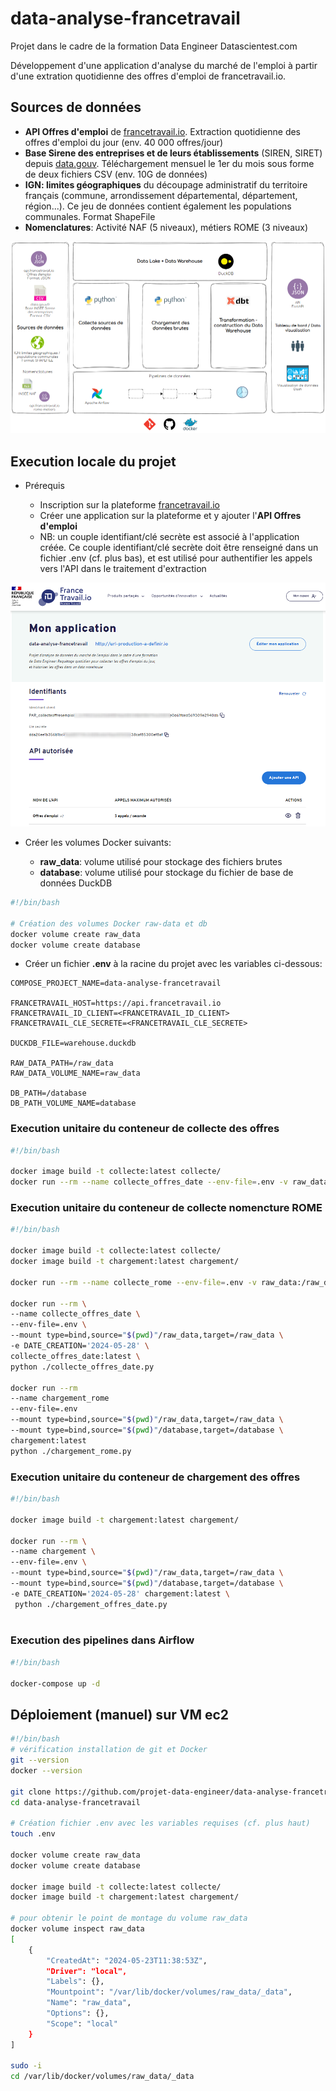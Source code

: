 # data-analyse-francetravail

Projet dans le cadre de la formation Data Engineer Datascientest.com

Développement d'une application d'analyse du marché de l'emploi à partir d'une extration quotidienne des offres d'emploi de francetravail.io.

## Sources de données

- **API Offres d'emploi** de [francetravail.io](https://francetravail.io). Extraction quotidienne des offres d'emploi du jour (env. 40 000 offres/jour)
- **Base Sirene des entreprises et de leurs établissements** (SIREN, SIRET) depuis [data.gouv](<https://www.data.gouv.fr/fr/datasets/base-sirene-des-entreprises-et-de-leurs-etablissements-siren-siret/>). Téléchargement mensuel le 1er du mois sous forme de deux fichiers CSV (env. 10G de données)
- **IGN: limites géographiques** du découpage administratif du territoire français (commune, arrondissement départemental, département, région...). Ce jeu de données contient également les populations communales. Format ShapeFile
- **Nomenclatures**: Activité NAF (5 niveaux), métiers ROME (3 niveaux)

![vue-fonctionnelle](/doc/img/vue-fonctionnelle.png)

## Execution locale du projet

- Prérequis

  - Inscription sur la plateforme [francetravail.io](https://francetravail.io/inscription)
  - Créer une application sur la plateforme et y ajouter l'**API Offres d'emploi**
  - NB: un couple identifiant/clé secrète est associé à l'application créée. Ce couple identifiant/clé secrète doit être renseigné dans un fichier .env (cf. plus bas), et est utilisé pour authentifier les appels vers l'API dans le traitement d'extraction

![interface web Airflow](/doc/img/francetravail.png)

- Créer les volumes Docker suivants:

  - **raw_data**: volume utilisé pour stockage des fichiers brutes
  - **database**: volume utilisé pour stockage du fichier de base de données DuckDB

```bash
#!/bin/bash

# Création des volumes Docker raw-data et db
docker volume create raw_data
docker volume create database
```

- Créer un fichier **.env** à la racine du projet avec les variables ci-dessous:

```text
COMPOSE_PROJECT_NAME=data-analyse-francetravail

FRANCETRAVAIL_HOST=https://api.francetravail.io
FRANCETRAVAIL_ID_CLIENT=<FRANCETRAVAIL_ID_CLIENT>
FRANCETRAVAIL_CLE_SECRETE=<FRANCETRAVAIL_CLE_SECRETE>

DUCKDB_FILE=warehouse.duckdb

RAW_DATA_PATH=/raw_data
RAW_DATA_VOLUME_NAME=raw_data

DB_PATH=/database
DB_PATH_VOLUME_NAME=database
```

### Execution unitaire du conteneur de collecte des offres

```bash
#!/bin/bash

docker image build -t collecte:latest collecte/
docker run --rm --name collecte_offres_date --env-file=.env -v raw_data:/raw_data -e DATE_CREATION='2024-05-22' collecte:latest python ./collecte_offres_date.py
```

### Execution unitaire du conteneur de collecte nomencture ROME

```bash
#!/bin/bash

docker image build -t collecte:latest collecte/
docker image build -t chargement:latest chargement/

docker run --rm --name collecte_rome --env-file=.env -v raw_data:/raw_data collecte:latest python ./collecte_rome.py

docker run --rm \
--name collecte_offres_date \
--env-file=.env \
--mount type=bind,source="$(pwd)"/raw_data,target=/raw_data \
-e DATE_CREATION='2024-05-28' \
collecte_offres_date:latest \
python ./collecte_offres_date.py 

docker run --rm 
--name chargement_rome 
--env-file=.env 
--mount type=bind,source="$(pwd)"/raw_data,target=/raw_data \
--mount type=bind,source="$(pwd)"/database,target=/database \
chargement:latest
python ./chargement_rome.py

```

### Execution unitaire du conteneur de chargement des offres

```bash
#!/bin/bash

docker image build -t chargement:latest chargement/

docker run --rm \
--name chargement \
--env-file=.env \
--mount type=bind,source="$(pwd)"/raw_data,target=/raw_data \
--mount type=bind,source="$(pwd)"/database,target=/database \
-e DATE_CREATION='2024-05-28' chargement:latest \
 python ./chargement_offres_date.py
 
```

### Execution des pipelines dans Airflow

```bash
#!/bin/bash

docker-compose up -d
```

## Déploiement (manuel) sur VM ec2

```bash
#!/bin/bash
# vérification installation de git et Docker
git --version
docker --version

git clone https://github.com/projet-data-engineer/data-analyse-francetravail.git
cd data-analyse-francetravail

# Création fichier .env avec les variables requises (cf. plus haut)
touch .env

docker volume create raw_data
docker volume create database

docker image build -t collecte:latest collecte/
docker image build -t chargement:latest chargement/

# pour obtenir le point de montage du volume raw_data
docker volume inspect raw_data
[
    {
        "CreatedAt": "2024-05-23T11:38:53Z",
        "Driver": "local",
        "Labels": {},
        "Mountpoint": "/var/lib/docker/volumes/raw_data/_data",
        "Name": "raw_data",
        "Options": {},
        "Scope": "local"
    }
]

sudo -i
cd /var/lib/docker/volumes/raw_data/_data
```
